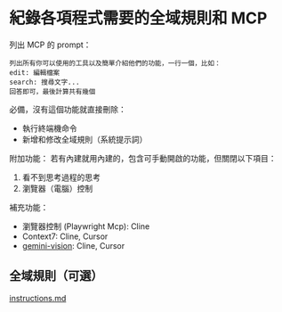 # 紀錄各項程式需要的全域規則和 MCP
列出 MCP 的 prompt：
```
列出所有你可以使用的工具以及簡單介紹他們的功能，一行一個，比如：
edit: 編輯檔案
search: 搜尋文字...
回答即可，最後計算共有幾個
```

必備，沒有這個功能就直接刪除：
- 執行終端機命令
- 新增和修改全域規則（系統提示詞）

附加功能：
若有內建就用內建的，包含可手動開啟的功能，但關閉以下項目：
1. 看不到思考過程的思考
2. 瀏覽器（電腦）控制

補充功能：
- 瀏覽器控制 (Playwright Mcp): Cline
- Context7: Cline, Cursor
- [gemini-vision](https://github.com/Artin0123/gemini-vision-mcp): Cline, Cursor

## 全域規則（可選）
[instructions.md](https://raw.githubusercontent.com/Artin0123/memory-mcp/refs/heads/main/instructions.md)
